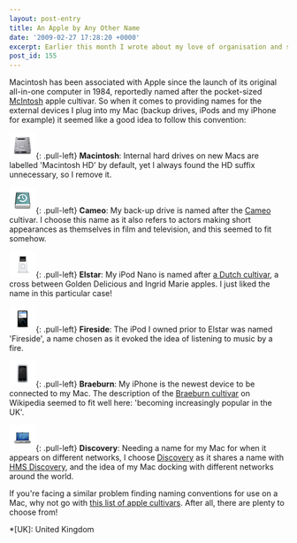 ```yaml
---
layout: post-entry
title: An Apple by Any Other Name
date: '2009-02-27 17:28:20 +0000'
excerpt: Earlier this month I wrote about my love of organisation and systems. One such example is how I name the devices I attach to my Mac.
post_id: 155
---
```

Macintosh has been associated with Apple since the launch of its original all-in-one computer in 1984, reportedly named after the pocket-sized [McIntosh][1] apple cultivar. So when it comes to providing names for the external devices I plug into my Mac (backup drives, iPods and my iPhone for example) it seemed like a good idea to follow this convention:

![Macintosh hard drive icon](/assets/images/2009/02/iconmacintosh.png){: .pull-left} **Macintosh**: Internal hard drives on new Macs are labelled 'Macintosh HD' by default, yet I always found the HD suffix unnecessary, so I remove it.

![Time Machine device icon](/assets/images/2009/02/icontimemachine.png){: .pull-left} **Cameo**: My back-up drive is named after the [Cameo][2] cultivar. I choose this name as it also refers to actors making short appearances as themselves in film and television, and this seemed to fit somehow.

![iPod nano icon](/assets/images/2009/02/iconipodnano.png){: .pull-left} **Elstar**: My iPod Nano is named after [a Dutch cultivar][3], a cross between Golden Delicious and Ingrid Marie apples. I just liked the name in this particular case!

![iPod icon](/assets/images/2009/02/iconipod.png){: .pull-left} **Fireside**: The iPod I owned prior to Elstar was named 'Fireside', a name chosen as it evoked the idea of listening to music by a fire.

![iPhone Icon](/assets/images/2009/02/iconiphone.png){: .pull-left} **Braeburn**: My iPhone is the newest device to be connected to my Mac. The description of the [Braeburn cultivar][4] on Wikipedia seemed to fit well here: 'becoming increasingly popular in the UK'.

![Network Icon](/assets/images/2009/02/iconnetwork.png){: .pull-left} **Discovery**: Needing a name for my Mac for when it appears on different networks, I choose [Discovery][5] as it shares a name with [HMS Discovery][6], and the idea of my Mac docking with different networks around the world.

If you're facing a similar problem finding naming conventions for use on a Mac, why not go with [this list of apple cultivars][7]. After all, there are plenty to choose from!

[1]: http://en.wikipedia.org/wiki/McIntosh_(apple)
[2]: http://en.wikipedia.org/wiki/Cameo_(apple)
[3]: http://en.wikipedia.org/wiki/Elstar
[4]: http://en.wikipedia.org/wiki/Braeburn
[5]: http://en.wikipedia.org/wiki/Discovery_(apple)
[6]: http://en.wikipedia.org/wiki/HMS_Discovery
[7]: http://en.wikipedia.org/wiki/List_of_apple_cultivars

*[UK]: United Kingdom